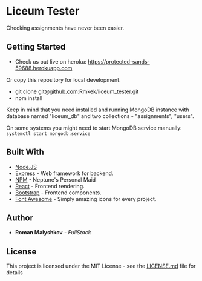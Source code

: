 # Liceum Tester

Checking assignments have never been easier.

## Getting Started

- Check us out live on heroku: https://protected-sands-59688.herokuapp.com

Or copy this repository for local development.

- git clone git@github.com:Rmkek/liceum_tester.git
- npm install

Keep in mind that you need installed and running MongoDB instance with database named "liceum_db" and two collections - "assignments", "users".

On some systems you might need to start MongoDB service manually:
 ```systemctl start mongodb.service```

## Built With

* [Node.JS](https://nodejs.org/en/)
* [Express](https://expressjs.com/) - Web framework for backend.
* [NPM](https://www.npmjs.com/) - Neptune's Personal Maid
* [React](https://reactjs.org/) - Frontend rendering.
* [Bootstrap](https://getbootstrap.com/) - Frontend components.
* [Font Awesome](https://fontawesome.com/) - Simply amazing icons for every project.

## Author

* **Roman Malyshkov** - *FullStack*

## License

This project is licensed under the MIT License - see the [LICENSE.md](LICENSE.md) file for details
